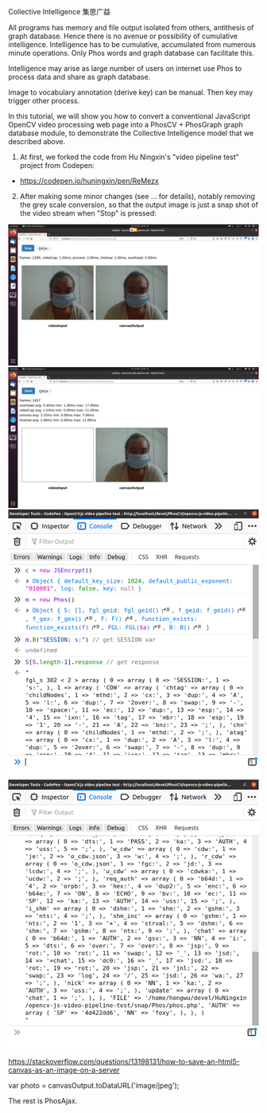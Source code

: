 Collective Intelligence 集思广益

All programs has memory and file output isolated from others, antithesis of graph database. Hence there is no avenue or possibility of cumulative intelligence. Intelligence has to be cumulative, accumulated from numerous minute operations. Only Phos words and graph database can facilitate this.


Intelligence may arise as large number of users on internet use Phos to process data and share as graph database.

Image to vocabulary annotation (derive key) can be manual. Then key may trigger other process.

In this tutorial, we will show you how to convert a conventional JavaScript OpenCV video processing web page into a PhosCV + PhosGraph graph database module, to demonstrate the Collective Intelligence model that we described above.

1) At first, we forked the code from Hu Ningxin's "video pipeline test" project from Codepen:

- https://codepen.io/huningxin/pen/ReMezx

2) After making some minor changes (see ... for details), notably removing the grey scale conversion, so that the output image is just a snap shot of the video stream when "Stop" is pressed:

<img src="https://github.com/udexon/GEISHA/blob/main/img/PhosCV_Start.png" width=600>

<img src="https://github.com/udexon/GEISHA/blob/main/img/PhosCV_Snap.png" width=600>

<img src="https://github.com/udexon/GEISHA/blob/main/img/PhosCV_ajax_auth.png" width=600>

<img src="https://github.com/udexon/GEISHA/blob/main/img/PhosCV_nick.png" width=600>

https://stackoverflow.com/questions/13198131/how-to-save-an-html5-canvas-as-an-image-on-a-server

var photo = canvasOutput.toDataURL('image/jpeg');   

The rest is PhosAjax.
